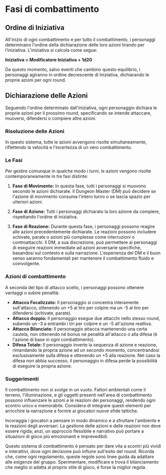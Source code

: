# Fasi di combattimento

## Ordine di Iniziativa
All'inizio di ogni combattimento e per tutto il combattimento, i personaggi determinano l'ordine della dichiarazione delle loro azioni tirando per l’iniziativa. L'iniziativa si calcola come segue:

**Iniziativa = Modificatore Iniziativa + 1d20**

Da questo momento, salvo eventi che cambino questo equilibrio, i personaggi agiranno in ordine decrescente di Iniziativa, dichiarando le proprie azioni per ogni round.

## Dichiarazione delle Azioni
Seguendo l'ordine determinato dall'iniziativa, ogni personaggio dichiara le proprie azioni per il prossimo round, specificando se intende attaccare, muoversi, difendersi o compiere altre azioni.

### Risoluzione delle Azioni
In questo sistema, tutte le azioni avvengono risolte simultaneamente, riflettendo la velocità e l'incertezza di un vero combattimento.

### Le Fasi
Per gestire comunque in qualche modo i turni, le azioni vengono risolte contemporaneamente in tre fasi distinte:

1. **Fase di Movimento:** In questa fase, tutti i personaggi si muovono secondo le azioni dichiarate. Il Dungeon Master (DM) può decidere se l'azione di movimento consuma l'intero turno o se lascia spazio per ulteriori azioni.

2. **Fase di Azione:** Tutti i personaggi dichiarato la loro azione da compiere, rispettando l'ordine di iniziativa.

3. **Fase di Reazione:** Durante questa fase, i personaggi possono reagire alle azioni precedentemente dichiarate. Le reazioni possono includere schivate, parate o azioni più complesse come interruzioni o controattacchi. Il DM, a sua discrezione, può permettere ai personaggi di eseguire reazioni immediate ad azioni avversarie specifiche, basandosi sul contesto e sulla narrazione. L'esperienza del DM e il buon senso saranno fondamentali per mantenere il combattimento fluido e coinvolgente.  

### Azioni di combattimento
A seconda del tipo di attacco scelto, i personaggi possono ottenere vantaggi o subire penalità:

  - **Attacco Focalizzato:** Il personaggio si concentra interamente sull'attacco, ottenendo un +5 al tiro per colpire ma un -5 al tiro per difendersi (schivate, parate).  
  - **Attacco doppio:** Il personaggio esegue due attacchi nello stesso round, subendo un -3 a entrambi i tiri per colpire e un -5 all'azione reattiva.  
  - **Attacco Bilanciato:** Il personaggio attacca mantenendo una certa cautela, non ottenendo né bonus né penalità all'attacco o alla difesa (è l'azione di base in ogni combattimento).
  - **Difesa Totale:** Il personaggio inverte la sequenza di azione e reazione, rimandando la propria azione ad un secondo momento, concentrandosi esclusivamente sulla difesa e ottenendo un +5 alla reazione. Nel caso la difesa non abbia successo, il personaggio in difesa perde la possibilità di eseguire la propria azione.

### Suggerimenti
Il combattimento non si svolge in un vuoto. Fattori ambientali come il terreno, l'illuminazione, e gli oggetti presenti nell'area di combattimento possono influenzare le azioni e le reazioni dei personaggi, rendendo ogni scontro unico e memorabile. Considera di integrare questi elementi per arricchire la narrazione e fornire ai giocatori nuove sfide tattiche.

Incoraggia i giocatori a pensare in modo dinamico e a sfruttare l'ambiente e le reazioni degli avversari. La gestione delle azioni e delle reazioni non deve essere rigida; anzi, un approccio flessibile e narrativo può portare a situazioni di gioco più emozionanti e imprevedibili.

Questo sistema di combattimento è pensato per dare vita a scontri più vividi e interattivi, dove ogni decisione può influire sull'esito del round. Ricorda che, come ogni regolamento, queste regole sono linee guida da adattare alle esigenze del gruppo. Sperimentare, modificare e trova il bilanciamento che meglio si adatta al proprio stile di gioco, è forse la miglior regola.
